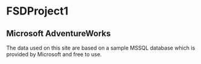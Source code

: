 # FSDProject1
## Microsoft AdventureWorks
The data used on this site are based on a sample MSSQL database which is provided by Microsoft and free to use.
